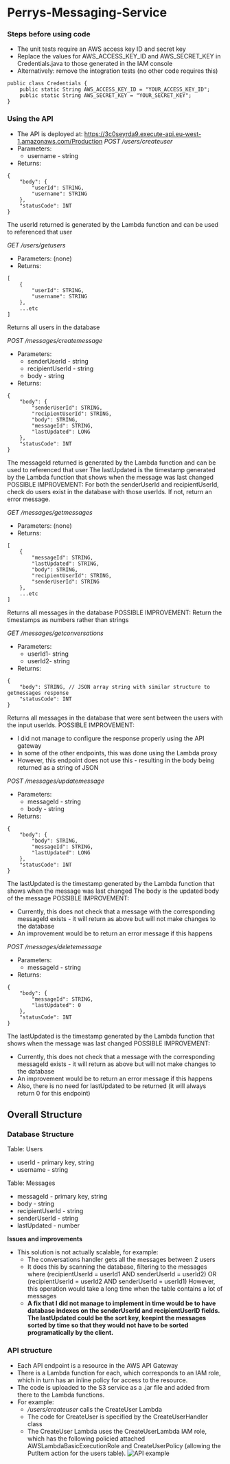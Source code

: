 # Perrys-Messaging-Service
### Steps before using code
* The unit tests require an AWS access key ID and secret key 
* Replace the values for AWS_ACCESS_KEY_ID and AWS_SECRET_KEY in Credentials.java to those generated in the IAM console
* Alternatively: remove the integration tests (no other code requires this)
````
public class Credentials {
    public static String AWS_ACCESS_KEY_ID = "YOUR_ACCESS_KEY_ID";
    public static String AWS_SECRET_KEY = "YOUR_SECRET_KEY";
}
````

### Using the API
* The API is deployed at: https://3c0seyrda9.execute-api.eu-west-1.amazonaws.com/Production
*POST   /users/createuser*
* Parameters: 
    * username - string
*  Returns:
````
{
    "body": {
        "userId": STRING,
        "username": STRING
    },
    "statusCode": INT
}
````
The userId returned is generated by the Lambda function and can be used to referenced that user

*GET   /users/getusers*
* Parameters: (none)
*  Returns:
````
[
    {
        "userId": STRING,
        "username": STRING
    },
    ...etc
]
````
Returns all users in the database

*POST   /messages/createmessage*
* Parameters: 
    * senderUserId - string
    * recipientUserId - string
    * body - string
*  Returns:
````
{
    "body": {
        "senderUserId": STRING,
        "recipientUserId": STRING,
        "body": STRING,
        "messageId": STRING,
        "lastUpdated": LONG
    },
    "statusCode": INT
}
````
The messageId returned is generated by the Lambda function and can be used to referenced that user
The lastUpdated is the timestamp generated by the Lambda function that shows when the message was last changed
POSSIBLE IMPROVEMENT: For both the senderUserId and recipientUserId, check do users exist in the database with those userIds. If not, return an error message.

*GET   /messages/getmessages*
* Parameters: (none)
*  Returns:
````
[
    {
        "messageId": STRING,
        "lastUpdated": STRING,
        "body": STRING,
        "recipientUserId": STRING,
        "senderUserId": STRING
    },
    ...etc
]
````
Returns all messages in the database
POSSIBLE IMPROVEMENT: Return the timestamps as numbers rather than strings

*GET   /messages/getconversations*
* Parameters:
    * userId1- string
    * userId2- string
*  Returns:
````
{
    "body": STRING, // JSON array string with similar structure to getmessages response
    "statusCode": INT
}
````
Returns all messages in the database that were sent between the users with the input userIds.
POSSIBLE IMPROVEMENT:
* I did not manage to configure the response properly using the API gateway
* In some of the other endpoints, this was done using the Lambda proxy
* However, this endpoint does not use this - resulting in the body being returned as a string of JSON

*POST   /messages/updatemessage*
* Parameters: 
    * messageId - string
    * body - string
*  Returns:
````
{
    "body": {
        "body": STRING,
        "messageId": STRING,
        "lastUpdated": LONG
    },
    "statusCode": INT
}
````
The lastUpdated is the timestamp generated by the Lambda function that shows when the message was last changed
The body is the updated body of the message
POSSIBLE IMPROVEMENT:
* Currently, this does not check that a message with the corresponding messageId exists - it will return as above but will not make changes to the database
* An improvement would be to return an error message if this happens

*POST   /messages/deletemessage*
* Parameters: 
    * messageId - string
*  Returns:
````
{
    "body": {
        "messageId": STRING,
        "lastUpdated": 0
    },
    "statusCode": INT
}
````
The lastUpdated is the timestamp generated by the Lambda function that shows when the message was last changed
POSSIBLE IMPROVEMENT:
* Currently, this does not check that a message with the corresponding messageId exists - it will return as above but will not make changes to the database
* An improvement would be to return an error message if this happens
* Also, there is no need for lastUpdated to be returned (it will always return 0 for this endpoint)

## Overall Structure
### Database Structure
Table: Users
* userId - primary key, string
* username - string

Table: Messages
* messageId - primary key, string
* body - string
* recipientUserId - string
* senderUserId - string
* lastUpdated - number

**Issues and improvements**
* This solution is not actually scalable, for example:
    * The conversations handler gets all the messages between 2 users
    * It does this by scanning the database, filtering to the messages where
      (recipientUserId = userId1 AND senderUserId = userId2) OR (recipientUserId = userId2 AND senderUserId = userId1) 
      However, this operation would take a long time when the table contains a lot of messages
    * **A fix that I did not manage to implement in time would be to have database indexes on the senderUserId and recipientUserID fields. The lastUpdated could be the sort key, keepint the messages sorted by time so that they would not have to be sorted programatically by the client.**

### API structure
* Each API endpoint is a resource in the AWS API Gateway
* There is a Lambda function for each, which corresponds to an IAM role, which in turn has an inline policy for access to the resource.
* The code is uploaded to the S3 service as a .jar file and added from there to the Lambda functions.
* For example:
    * */users/createuser* calls the CreateUser Lambda
    * The code for CreateUser is specified by the CreateUserHandler class
    * The CreateUser Lambda uses the CreateUserLambda IAM role, which has the following policied attached AWSLambdaBasicExecutionRole and CreateUserPolicy (allowing the PutItem action for the users table).
![API example](https://github.com/EthanPadden/Perrys-Messaging-Service/APIExample.JPG)
